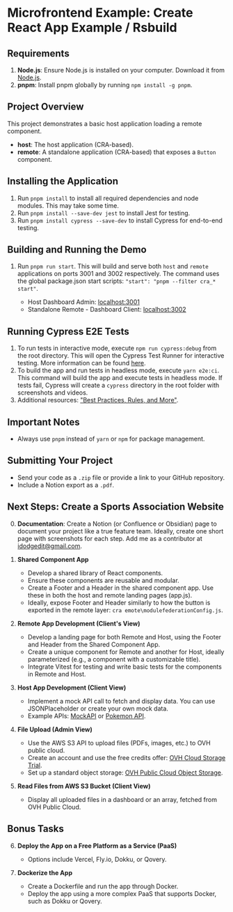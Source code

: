 
# Microfrontend Example: Create React App Example / Rsbuild

## Requirements

1. **Node.js**: Ensure Node.js is installed on your computer. Download it from [Node.js](https://nodejs.org/en/download).
2. **pnpm**: Install pnpm globally by running `npm install -g pnpm`.

## Project Overview

This project demonstrates a basic host application loading a remote component.

- **host**: The host application (CRA-based).
- **remote**: A standalone application (CRA-based) that exposes a `Button` component.

## Installing the Application

1. Run `pnpm install` to install all required dependencies and node modules. This may take some time.
2. Run `pnpm install --save-dev jest` to install Jest for testing.
3. Run `pnpm install cypress --save-dev` to install Cypress for end-to-end testing.

## Building and Running the Demo

1. Run `pnpm run start`. This will build and serve both `host` and `remote` applications on ports 3001 and 3002 respectively. The command uses the global package.json start scripts: `"start": "pnpm --filter cra_* start"`.

   - Host Dashboard Admin: [localhost:3001](http://localhost:3001/)
   - Standalone Remote - Dashboard Client: [localhost:3002](http://localhost:3002/)

## Running Cypress E2E Tests

1. To run tests in interactive mode, execute `npm run cypress:debug` from the root directory. This will open the Cypress Test Runner for interactive testing. More information can be found [here](../../cypress/README.md#how-to-run-tests).
2. To build the app and run tests in headless mode, execute `yarn e2e:ci`. This command will build the app and execute tests in headless mode. If tests fail, Cypress will create a `cypress` directory in the root folder with screenshots and videos.
3. Additional resources: ["Best Practices, Rules, and More"](../../cypress/README.md).

## Important Notes

- Always use `pnpm` instead of `yarn` or `npm` for package management.

## Submitting Your Project

- Send your code as a `.zip` file or provide a link to your GitHub repository.
- Include a Notion export as a `.pdf`.

## Next Steps: Create a Sports Association Website

0. **Documentation**: Create a Notion (or Confluence or Obsidian) page to document your project like a true feature team. Ideally, create one short page with screenshots for each step. Add me as a contributor at idodgedit@gmail.com.

1. **Shared Component App**
   - Develop a shared library of React components.
   - Ensure these components are reusable and modular.
   - Create a Footer and a Header in the shared component app. Use these in both the host and remote landing pages (app.js).
   - Ideally, expose Footer and Header similarly to how the button is exported in the remote layer: `craemote\modulefederationConfig.js`.

2. **Remote App Development (Client's View)**
   - Develop a landing page for both Remote and Host, using the Footer and Header from the Shared Component App.
   - Create a unique component for Remote and another for Host, ideally parameterized (e.g., a component with a customizable title).
   - Integrate Vitest for testing and write basic tests for the components in Remote and Host.

3. **Host App Development (Client View)**
   - Implement a mock API call to fetch and display data. You can use JSONPlaceholder or create your own mock data.
   - Example APIs: [MockAPI](https://mockapi.io/) or [Pokemon API](https://pokeapi.co/).

4. **File Upload (Admin View)**
   - Use the AWS S3 API to upload files (PDFs, images, etc.) to OVH public cloud.
   - Create an account and use the free credits offer: [OVH Cloud Storage Trial](https://www.ovhcloud.com/fr/lp/cloud-storage-trial-offer/).
   - Set up a standard object storage: [OVH Public Cloud Object Storage](https://www.ovhcloud.com/fr/public-cloud/object-storage/).

5. **Read Files from AWS S3 Bucket (Client View)**
   - Display all uploaded files in a dashboard or an array, fetched from OVH Public Cloud.

## Bonus Tasks

6. **Deploy the App on a Free Platform as a Service (PaaS)**
   - Options include Vercel, Fly.io, Dokku, or Qovery.

7. **Dockerize the App**
   - Create a Dockerfile and run the app through Docker.
   - Deploy the app using a more complex PaaS that supports Docker, such as Dokku or Qovery.
